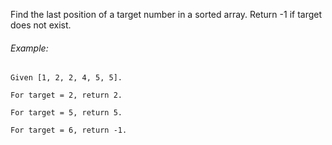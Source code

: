 Find the last position of a target number in a sorted array. Return -1 if target does not exist.

###### Example:
```
Given [1, 2, 2, 4, 5, 5].

For target = 2, return 2.

For target = 5, return 5.

For target = 6, return -1.
```
